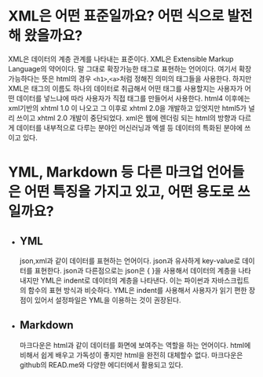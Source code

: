 # XML은 어떤 표준일까요? 어떤 식으로 발전해 왔을까요?
  XML은 데이터의 계층 관계를 나타내는 표준이다.
  XML은 Extensible Markup Language의 약어이다. 말 그대로 확장가능한 태그로 표현하는 언어이다.
  여기서 확장 가능하다는 뜻은 html의 경우 `<h1>`,`<a>`처럼 정해진 의미의 태그들을 사용한다. 
  하지만 XML은 태그의 이름도 하나의 데이터로 취급해서 어떤 태그를 사용할지는 사용자가 어떤 데이터를 넣느냐에 따라 사용자가 직접 태그를 만들어서 사용한다.
  html4 이후에는 xml기반의 xhtml 1.0 이 나오고 그 이후로 xhtml 2.0을 개발하고 있엇지만 html5가 널리 쓰이고 xhtml 2.0 개발이 중단되었다.
  xml은 웹에 렌더링 되는 html의 방향과 다르게 데이터를 내부적으로 다루는 분야인 머신러닝과 엑셀 등 데이터의 특화된 분야에 쓰이고 있다.

# YML, Markdown 등 다른 마크업 언어들은 어떤 특징을 가지고 있고, 어떤 용도로 쓰일까요?
- ## YML
  json,xml과 같이 데이터를 표현하는 언어이다. json과 유사하게 key-value로 데이터를 표현한다. json과 다른점으로는 json은 { }을 사용해서 데이터의 계층을 나타내지만
  YML은 indent로 데이터의 계층을 나타낸다. 이는 파이썬과 자바스크립트의 함수의 표현 방식과 비슷하다. YML은 indent를 사용해서 사용자가 읽기 편한 장점이 있어서 설정파일은 YML을 이용하는 것이 권장된다.
- ## Markdown 
  마크다운은 html과 같이 데이터를 화면에 보여주는 역할을 하는 언어이다. html에 비해서 쉽게 배우고 가독성이 좋지만 html을 완전히 대체할수 없다.
  마크다운은 github의 READ.me와 다양한 에디터에서 활용되고 있다.

